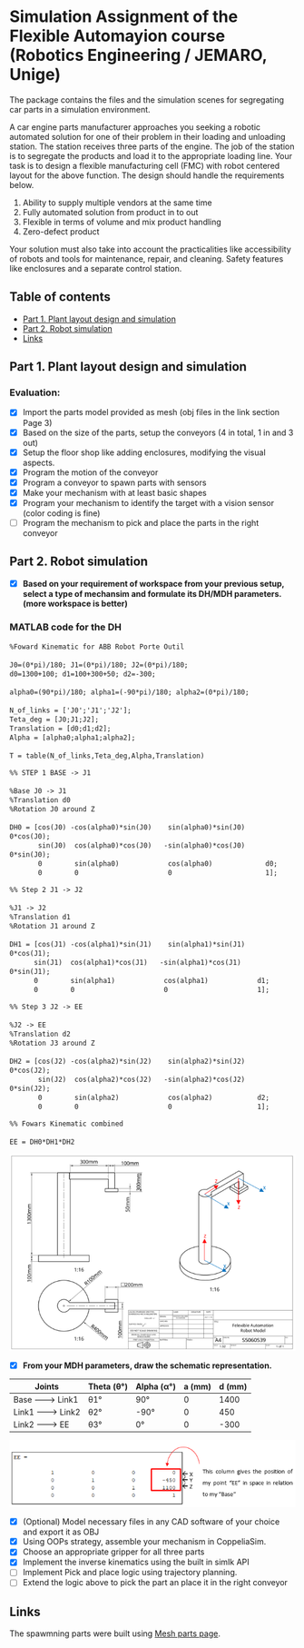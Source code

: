 # Simulation Assignment of the Flexible Automayion course (Robotics Engineering / JEMARO, Unige)
The package contains the files and the simulation scenes for segregating car parts in a simulation environment.

A car engine parts manufacturer approaches you seeking a robotic automated solution for one of their problem in their loading and unloading station. The station receives three parts of the engine. The job of the station is to segregate the products and load it to the appropriate loading line. 
Your task is to design a flexible manufacturing cell (FMC) with robot centered layout for the above function. The design should handle the requirements below.

1. Ability to supply multiple vendors at the same time
2. Fully automated solution from product in to out
3. Flexible in terms of volume and mix product handling
4. Zero-defect product

Your solution must also take into account the practicalities like accessibility of robots and tools for maintenance, repair, and cleaning. Safety features like enclosures and a separate control station.

## Table of contents
* [Part 1. Plant layout design and simulation](#part-1.-plant-layout-design-and-simulation)
* [Part 2. Robot simulation](#part-2.-robot-simulation)
* [Links](#links)

## Part 1. Plant layout design and simulation

### Evaluation:

- [x] Import the parts model provided as mesh (obj files in the link section Page 3)
- [x] Based on the size of the parts, setup the conveyors (4 in total, 1 in and 3 out)
- [x] Setup the floor shop like adding enclosures, modifying the visual aspects.
- [x] Program the motion of the conveyor
- [x] Program a conveyor to spawn parts with sensors
- [x] Make your mechanism with at least basic shapes
- [x] Program your mechanism to identify the target with a vision sensor (color coding is fine)
- [ ] Program the mechanism to pick and place the parts in the right conveyor

## Part 2. Robot simulation

- [x] **Based on your requirement of workspace from your previous setup, select a type of mechansim and formulate its DH/MDH parameters. (more workspace is better)**

### MATLAB code for the DH
```
%Foward Kinematic for ABB Robot Porte Outil
 
J0=(0*pi)/180; J1=(0*pi)/180; J2=(0*pi)/180;     
d0=1300+100; d1=100+300+50; d2=-300;                                                       
                                                                                                     
alpha0=(90*pi)/180; alpha1=(-90*pi)/180; alpha2=(0*pi)/180; 

N_of_links = ['J0';'J1';'J2'];
Teta_deg = [J0;J1;J2];                       
Translation = [d0;d1;d2];
Alpha = [alpha0;alpha1;alpha2];
 
T = table(N_of_links,Teta_deg,Alpha,Translation)
```
```
%% STEP 1 BASE -> J1
 
%Base J0 -> J1 
%Translation d0
%Rotation J0 around Z
 
DH0 = [cos(J0) -cos(alpha0)*sin(J0)    sin(alpha0)*sin(J0)     0*cos(J0);
       sin(J0)  cos(alpha0)*cos(J0)   -sin(alpha0)*cos(J0)     0*sin(J0);
       0        sin(alpha0)            cos(alpha0)             d0;
       0        0                      0                       1];
 ```
 ```
 %% Step 2 J1 -> J2
 
%J1 -> J2
%Translation d1
%Rotation J1 around Z
 
DH1 = [cos(J1) -cos(alpha1)*sin(J1)    sin(alpha1)*sin(J1)    0*cos(J1);
       sin(J1)  cos(alpha1)*cos(J1)   -sin(alpha1)*cos(J1)    0*sin(J1);
       0        sin(alpha1)            cos(alpha1)            d1;
       0        0                      0                      1];
```
``` 
%% Step 3 J2 -> EE
 
%J2 -> EE
%Translation d2
%Rotation J3 around Z
 
DH2 = [cos(J2) -cos(alpha2)*sin(J2)    sin(alpha2)*sin(J2)   0*cos(J2);
       sin(J2)  cos(alpha2)*cos(J2)   -sin(alpha2)*cos(J2)   0*sin(J2);
       0        sin(alpha2)            cos(alpha2)           d2;
       0        0                      0                     1];
```
``` 
%% Fowars Kinematic combined
 
EE = DH0*DH1*DH2
```
![](scenes/DH_robot.png)

- [x] **From your MDH parameters, draw the schematic representation.** 

| Joints  |  Theta (θ°)  | Alpha (α°)  |  a (mm)|  d (mm)
| ------------------- | ------------------- | ------------------- | ------------------- | ------------------- 
|  Base ---> Link1 |  θ1° |   90° |  0 |  1400 
|  Link1 ---> Link2 |  θ2° |  -90° |  0 |  450  
|  Link2 ---> EE |  θ3° |    0° |  0 |  -300  

![](scenes/DH_collumn.png)

- [x] \(Optional) Model necessary files in any CAD software of your choice and export it as OBJ 
- [x] Using OOPs strategy, assemble your mechanism in CoppeliaSim.
- [x] Choose an appropriate gripper for all three parts 
- [x] Implement the inverse kinematics using the built in simIk API
- [ ] Implement Pick and place logic using trajectory planning. 
- [ ] Extend the logic above to pick the part an place it in the right conveyor

## Links

The spawmning parts were built using [Mesh parts page](https://unigeit.sharepoint.com/:f:/r/sites/FLEXIBLEAUTOMATION2021/Documenti%20condivisi/ModelForSimulationAssignment?csf=1&web=1&e=B9YCQ1).
